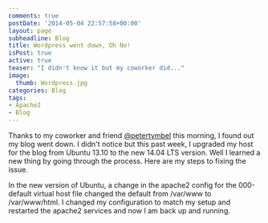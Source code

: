 ```yaml
---
comments: true
postDate: '2014-05-04 22:57:58+00:00'
layout: page
subheadline: Blog
title: Wordpress went down, Oh No!
isPost: true
active: true
teaser: "I didn't know it but my coworker did..."
image:
  thumb: Wordpress.jpg
categories: Blog
tags:
- Apache2
- Blog
---
```


Thanks to my coworker and friend [@petertymbel](https://twitter.com/petertymbel/) this morning, I found out my blog went down. I didn't notice but this past week, I upgraded my host for the blog from Ubuntu 13.10 to the new 14.04 LTS version. Well I learned a new thing by going through the process. Here are my steps to fixing the issue.

<!-- more -->

In the new version of Ubuntu, a change in the apache2 config for the 000-default virtual host file changed the default from /var/www to /var/www/html. I changed my configuration to match my setup and restarted the apache2 services and now I am back up and running.
